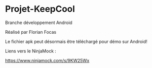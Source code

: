 # Projet-KeepCool

Branche développement Android

Réalisé par Florian Focas

Le fichier apk peut désormais être téléchargé pour démo sur Android!

Liens vers le NinjaMock :

https://www.ninjamock.com/s/9KW25Wx
